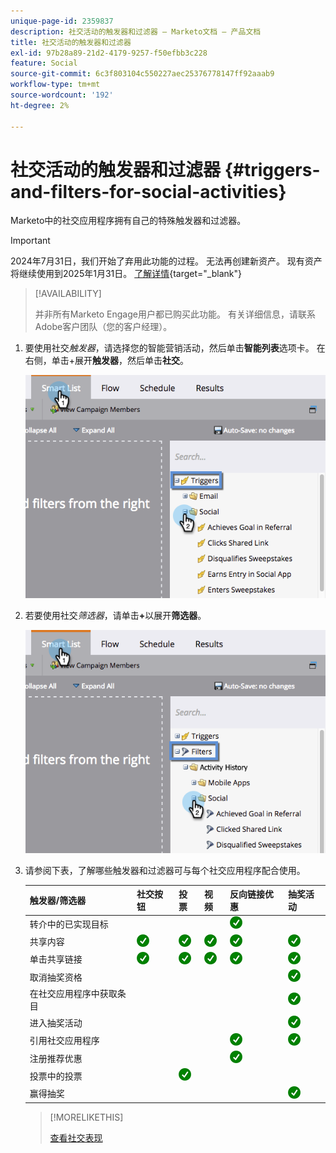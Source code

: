 ```yaml
---
unique-page-id: 2359837
description: 社交活动的触发器和过滤器 — Marketo文档 — 产品文档
title: 社交活动的触发器和过滤器
exl-id: 97b28a89-21d2-4179-9257-f50efbb3c228
feature: Social
source-git-commit: 6c3f803104c550227aec25376778147ff92aaab9
workflow-type: tm+mt
source-wordcount: '192'
ht-degree: 2%

---
```


# 社交活动的触发器和过滤器 {#triggers-and-filters-for-social-activities}

Marketo中的社交应用程序拥有自己的特殊触发器和过滤器。

>[!IMPORTANT]
>
>2024年7月31日，我们开始了弃用此功能的过程。 无法再创建新资产。 现有资产将继续使用到2025年1月31日。 [了解详情](https://nation.marketo.com/t5/employee-blogs/marketo-engage-social-features-deprecation/ba-p/351977){target="_blank"}

>[!AVAILABILITY]
>
>并非所有Marketo Engage用户都已购买此功能。 有关详细信息，请联系Adobe客户团队（您的客户经理）。

1. 要使用社交&#x200B;_触发器_，请选择您的智能营销活动，然后单击&#x200B;**智能列表**&#x200B;选项卡。 在右侧，单击+展开&#x200B;**触发器**，然后单击&#x200B;**社交**。

   ![](assets/image2015-4-23-11-22-39.png)

1. 若要使用社交&#x200B;_筛选器_，请单击&#x200B;**+**&#x200B;以展开&#x200B;**筛选器**。

   ![](assets/two-282-29.png)

1. 请参阅下表，了解哪些触发器和过滤器可与每个社交应用程序配合使用。

   | 触发器/筛选器 | 社交按钮 | 投票 | 视频 | 反向链接优惠 | 抽奖活动 |
   |---|---|---|---|---|---|
   | 转介中的已实现目标 |  |  |  | ![（勾号）](assets/check.png) | |
   | 共享内容 | ![（勾号）](assets/check.png) | ![（勾号）](assets/check.png) | ![（勾号）](assets/check.png) | ![（勾号）](assets/check.png) | ![（勾号）](assets/check.png) |
   | 单击共享链接 | ![（勾号）](assets/check.png) | ![（勾号）](assets/check.png) | ![（勾号）](assets/check.png) | ![（勾号）](assets/check.png) | ![（勾号）](assets/check.png) |
   | 取消抽奖资格 |  |  |  |  | ![（勾号）](assets/check.png) |
   | 在社交应用程序中获取条目 |  |  |  |  | ![（勾号）](assets/check.png) |
   | 进入抽奖活动 |  |  |  |  | ![（勾号）](assets/check.png) |
   | 引用社交应用程序 |  |  |  | ![（勾号）](assets/check.png) | ![（勾号）](assets/check.png) |
   | 注册推荐优惠 |  |  |  | ![（勾号）](assets/check.png) |  |
   | 投票中的投票 |  | ![（勾号）](assets/check.png) |  |  |  |
   | 赢得抽奖 |  |  |  |  | ![（勾号）](assets/check.png) |

   >[!MORELIKETHIS]
   >
   >[查看社交表现](/help/marketo/product-docs/demand-generation/social/social-functions/view-social-performance.md)
